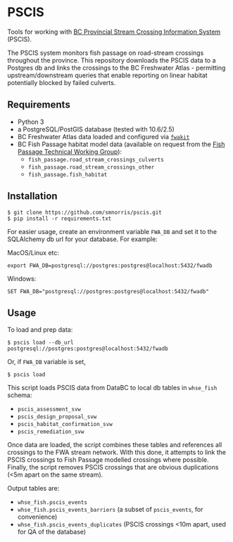 # PSCIS

Tools for working with [BC Provincial Stream Crossing Information System](https://www2.gov.bc.ca/gov/content/environment/natural-resource-stewardship/land-based-investment/investment-categories/fish-passage) (PSCIS).

The PSCIS system monitors fish passage on road-stream crossings throughout the province. This repository downloads the PSCIS data to a Postgres db and links the crossings to the BC Freshwater Atlas - permitting upstream/downstream queries that enable  reporting on linear habitat potentially blocked by failed culverts.

## Requirements

- Python 3
- a PostgreSQL/PostGIS database (tested with 10.6/2.5)
- BC Freshwater Atlas data loaded and configured via [`fwakit`](https://github.com/smnorris/fwakit)
- BC Fish Passage habitat model data (available on request from the [Fish Passage Technical Working Group](https://www2.gov.bc.ca/gov/content/environment/plants-animals-ecosystems/fish/fish-passage)):
    + `fish_passage.road_stream_crossings_culverts`
    + `fish_passage.road_stream_crossings_other`
    + `fish_passage.fish_habitat`

## Installation

    $ git clone https://github.com/smnorris/pscis.git
    $ pip install -r requirements.txt

For easier usage, create an environment variable `FWA_DB` and set it to the SQLAlchemy db url for your database. For example:

MacOS/Linux etc:

    export FWA_DB=postgresql://postgres:postgres@localhost:5432/fwadb

Windows:

    SET FWA_DB="postgresql://postgres:postgres@localhost:5432/fwadb"

## Usage

To load and prep data:

    $ pscis load --db_url postgresql://postgres:postgres@localhost:5432/fwadb

Or, if `FWA_DB` variable is set,

    $ pscis load

This script loads PSCIS data from DataBC to local db tables in `whse_fish` schema:

- `pscis_assessment_svw`
- `pscis_design_proposal_svw`
- `pscis_habitat_confirmation_svw`
- `pscis_remediation_svw `

Once data are loaded, the script combines these tables and references all crossings to the FWA stream network. With this done, it attempts to link the PSCIS crossings to Fish Passage modelled crossings where possible. Finally, the script removes PSCIS crossings that are obvious duplications (<5m apart on the same stream).

Output tables are:

- `whse_fish.pscis_events`
- `whse_fish.pscis_events_barriers` (a subset of `pscis_events`, for convenience)
- `whse_fish.pscis_events_duplicates` (PSCIS crossings <10m apart, used for QA of the database)

